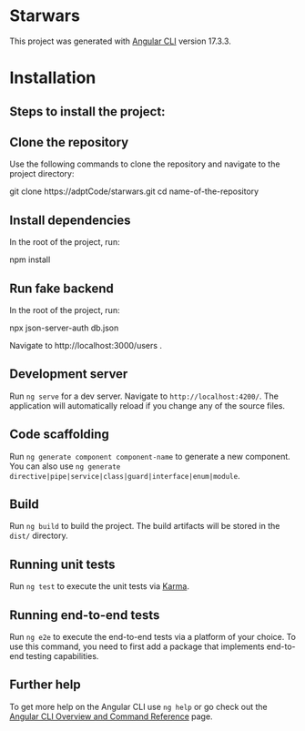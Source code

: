 # Starwars

This project was generated with [Angular CLI](https://github.com/angular/angular-cli) version 17.3.3.

# Installation
## Steps to install the project:

## Clone the repository
Use the following commands to clone the repository and navigate to the project directory:

git clone https://adptCode/starwars.git cd name-of-the-repository

## Install dependencies
In the root of the project, run:

npm install

## Run fake backend
 In the root of the project, run:
 
 npx json-server-auth db.json

Navigate to http://localhost:3000/users .

## Development server

Run `ng serve` for a dev server. Navigate to `http://localhost:4200/`. The application will automatically reload if you change any of the source files.

## Code scaffolding

Run `ng generate component component-name` to generate a new component. You can also use `ng generate directive|pipe|service|class|guard|interface|enum|module`.

## Build

Run `ng build` to build the project. The build artifacts will be stored in the `dist/` directory.

## Running unit tests

Run `ng test` to execute the unit tests via [Karma](https://karma-runner.github.io).

## Running end-to-end tests

Run `ng e2e` to execute the end-to-end tests via a platform of your choice. To use this command, you need to first add a package that implements end-to-end testing capabilities.

## Further help

To get more help on the Angular CLI use `ng help` or go check out the [Angular CLI Overview and Command Reference](https://angular.io/cli) page.
